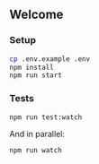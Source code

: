 ## Welcome

### Setup

```bash
cp .env.example .env
npm install
npm run start
```

### Tests

```bash
npm run test:watch
```

And in parallel:

```bash
npm run watch
```
